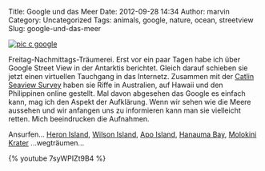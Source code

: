 Title: Google und das Meer
Date: 2012-09-28 14:34
Author: marvin
Category: Uncategorized
Tags: animals, google, nature, ocean, streetview
Slug: google-und-das-meer

[![pic c google]({static}/images/mapsunderwater.jpg)](https://maps.google.com/maps?hl=en-US≪=20.634999,-156.49741&spn=0.011577,0.018797&sll=20.631745,-156.495507&layer=c&cid=7413646003444223722&panoid=giEWSvNTE17_TlxxtfCeBQ&cbp=13,201.85,,0,0≷=US&t=m&cbll=20.634999,-156.49741&z=17)

Freitag-Nachmittags-Träumerei. Erst vor ein paar Tagen habe ich über
Google Street View in der Antarktis berichtet. Gleich darauf schieben
sie jetzt einen virtuellen Tauchgang in das Internetz. Zusammen mit der
[Catlin Seaview Survey](http://www.catlinseaviewsurvey.com/) haben sie
Riffe in Australien, auf Hawaii und den Philippinen online gestellt. Mal
davon abgesehen das Google es einfach kann, mag ich den Aspekt der
Aufklärung. Wenn wir sehen wie die Meere aussehen und wir anfangen uns
zu informieren kann man sie vielleicht retten. Mich beeindrucken die
Aufnahmen.

Ansurfen... [Heron
Island](https://maps.google.com/maps?q=heron+island+resort&hl=en&sll=-23.442794,151.915555&layer=c&cid=17997865933213515154&panoid=CWskcsTEZBNXaD8gG-zATA&cbp=13,353.53422305135513,,0,0≷=us&hq=heron+island+resort&t=m&z=17),
[Wilson
Island](https://maps.google.com/maps?q=Wilson+Island,+Great+Barrier+Reef,+Australia&hl=en≪=-23.303685,151.914396&spn=0.007016,0.013068&sll=41.486939,-96.009179&sspn=0.022568,0.045362&oq=wilson+island+great+barrier+&hnear=Wilson+Island&t=m&layer=c&cbll=-23.303391,151.914955&panoid=TNE1NPAnEUNYhGk9kFWyJw&cbp=12,273.45,,0,11.18&z=17),
[Apo
Island](https://maps.google.com/maps?q=apo+island+pano+collects≪=6.489983,125.90332&spn=30.718676,53.525391&sll=9.078875,123.26563600000001&cid=-9134005234029059178&hq=apo+island+pano+collects&t=m&layer=c&panoid=LlWBCazw4YZXBkEB7WXVqw&cbll=9.085239,123.272414&cbp=13,302.95,,0,-0.41&z=5),
[Hanauma
Bay](https://maps.google.com/maps?hl=en-US≪=21.269602,-157.695598&spn=0.007119,0.013068&sll=21.270125,-157.694456&layer=c&cid=17646365889389150861&panoid=_HKq3kJG3NNXV9ElI9J8Wg&cbp=13,250.13,,0,-16.01≷=US&t=m&z=17&cbll=21.269602,-157.695598),
[Molokini
Krater](https://maps.google.com/maps?hl=en-US≪=20.634999,-156.49741&spn=0.011577,0.018797&sll=20.631745,-156.495507&layer=c&cid=7413646003444223722&panoid=giEWSvNTE17_TlxxtfCeBQ&cbp=13,201.85,,0,0≷=US&t=m&cbll=20.634999,-156.49741&z=17)
...wegträumen...

{% youtube 7syWPIZt9B4 %}

